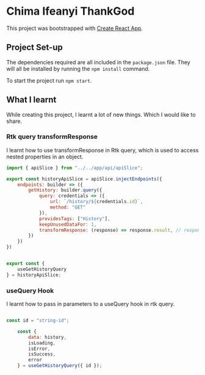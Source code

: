 # Chima Ifeanyi ThankGod

This project was bootstrapped with [Create React App](https://github.com/facebook/create-react-app).


## Project Set-up

The dependencies required are all included in the `package.json` file. They will all be installed by running the `npm install` command.

To start the project run `npm start`.

## What I learnt

While creating this project, I learnt a lot of new things. Which I would like to share.

### Rtk query transformResponse

I learnt how to use transformResponse in Rtk query, which is used to access nested properties in an object.

```javascript
import { apiSlice } from "../../app/api/apiSlice";

export const historyApiSlice = apiSlice.injectEndpoints({
    endpoints: builder => ({
        getHistory: builder.query({
            query: credentials => ({
                url: `/history/${credentials.id}`,
                method: "GET"
            }),
            providesTags: ["History"],
            keepUnusedDataFor: 1,
            transformResponse: (response) => response.result, // response.some.deeply.nested.collection
        })
    })
})


export const {
    useGetHistoryQuery
} = historyApiSlice;

```

### useQuery Hook

I learnt how to pass in parameters to a useQuery hook in rtk query.


```javascript

const id = "string-id";

    const {
        data: history,
        isLoading,
        isError,
        isSuccess,
        error
    } = useGetHistoryQuery({ id });

```

